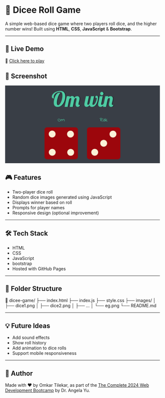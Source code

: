 # 🎲 Dicee Roll Game

A simple web-based dice game where two players roll dice, and the higher number wins! Built using **HTML**, **CSS**, **JavaScript** & **Bootstrap**.

---

## 🚀 Live Demo

🔗 [Click here to play](https://rakmo5.github.io/Dice-Roll-toss/)


## 📸 Screenshot

![Dicee Roll Game Screenshot](./images/Eg.png)

## 🎮 Features

- Two-player dice roll
- Random dice images generated using JavaScript
- Displays winner based on roll
- Prompts for player names
- Responsive design (optional improvement)

---

## 🛠️ Tech Stack

- HTML
- CSS
- JavaScript
- bootstrap 
- Hosted with GitHub Pages

---

## 📂 Folder Structure

📁 dicee-game/
├── index.html
├── index.js
├── style.css
├── images/
│ ├── dice1.png
│ ├── dice2.png
│ ├── ...
│ └── eg.png
└── README.md

---

## 💡 Future Ideas

- Add sound effects
- Show roll history
- Add animation to dice rolls
- Support mobile responsiveness

---

## 🙌 Author

Made with ❤️ by Omkar Tilekar, as part of the [The Complete 2024 Web Development Bootcamp](https://www.udemy.com/course/the-complete-web-development-bootcamp/) by Dr. Angela Yu.
